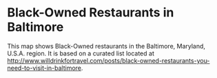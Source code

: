 # Black-Owned Restaurants in Baltimore

This map shows Black-Owned restaurants in the Baltimore, Maryland, U.S.A. region. It is based on a curated list located at http://www.willdrinkfortravel.com/posts/black-owned-restaurants-you-need-to-visit-in-baltimore.
